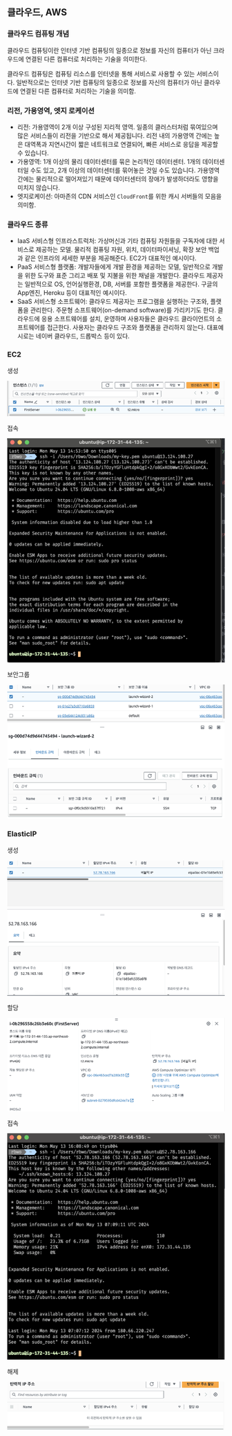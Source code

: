 ## 클라우드, AWS

### 클라우드 컴퓨팅 개념

클라우드 컴퓨팅이란 인터넷 기반 컴퓨팅의 일종으로 정보를 자신의 컴퓨터가 아닌 크라우드에 연결된 다른 컴퓨터로 처리하는 기술을 의미한다.

클라우드 컴퓨팅은 컴퓨팅 리소스를 인터넷을 통해 서비스로 사용할 수 있는 서비스이다. 일반적으로는 인터넷 기반 컴퓨팅의 일종으로 정보를 자신의 컴퓨터가 아닌 클라우드에 연결된 다른 컴퓨터로 처리하는 기술을 의미함.

### 리전, 가용영역, 엣지 로케이션

- 리전: 가용영역이 2개 이상 구성된 지리적 영역. 일종의 클러스터처럼 묶여있으며 많은 서비스들이 리전을 기반으로 해서 제공됩니다. 리전 내의 가용영역 간에는 높은 대역폭과 지연시간이 짧은 네트워크로 연결되어, 빠른 서비스로 응답을 제공할 수 있습니다.
- 가용영역: 1개 이상의 물리 데이터센터를 묶은 논리적인 데이터센터. 1개의 데이터센터일 수도 있고, 2개 이상의 데이터센터를 묶어놓은 것일 수도 있습니다. 가용영역 간에는 물리적으로 떨어져있기 때문에 데이터센터의 장애가 발생하더라도 영향을 미치지 않습니다.
- 엣지로케이션: 아마존의 CDN 서비스인 `CloudFront`를 위한 캐시 서버들의 모음을 의미함.

### 클라우드 종류

- IaaS 서비스형 인프라스트럭처: 가상머신과 기타 컴퓨팅 자원들을 구독자에 대한 서비스로 제공하는 모델. 물리적 컴퓨팅 자원, 위치, 데이터파이셔닝, 확장 보안 백업과 같은 인프라의 세세한 부분을 제공해준다. EC2가 대표적인 예시이다.
- PaaS 서비스형 플랫폼: 개발자들에게 개발 환경을 제공하는 모델, 일반적으로 개발을 위한 도구와 표준 그리고 배포 및 지불을 위한 채널을 개발한다. 클라우드 제공자는 일반적으로 OS, 언어실행환경, DB, 서버를 포함한 플랫폼을 제공한다. 구글의 App엔진, Heroku 등이 대표적인 예시이다.
- SaaS 서비스형 소프트웨어: 클라우드 제공자는 프로그램을 실행하는 구조와, 플랫폼을 관리한다. 주문형 소프트웨어(on-demand software)를 가리키기도 한다. 클라우드에 응용 소프트웨어를 설치, 운영하며 사용자들은 클라우드 클라이언트의 소프트웨어를 접근한다. 사용자는 클라우드 구조와 플랫폼을 관리하지 않는다. 대표예시로는 네이버 클라우드, 드롭박스 등이 있다. 

### EC2

생성 

![1](/images/aws_images/day01/1.png)

접속 

![2](/images/aws_images/day01/2.png)

보안그룹 

![3](/images/aws_images/day01/3.png)

### ElasticIP

생성 

![4](/images/aws_images/day01/4.png)

할당 

![5](/images/aws_images/day01/5.png)

접속 

![6](/images/aws_images/day01/6.png)

해제 

![7](/images/aws_images/day01/7.png)